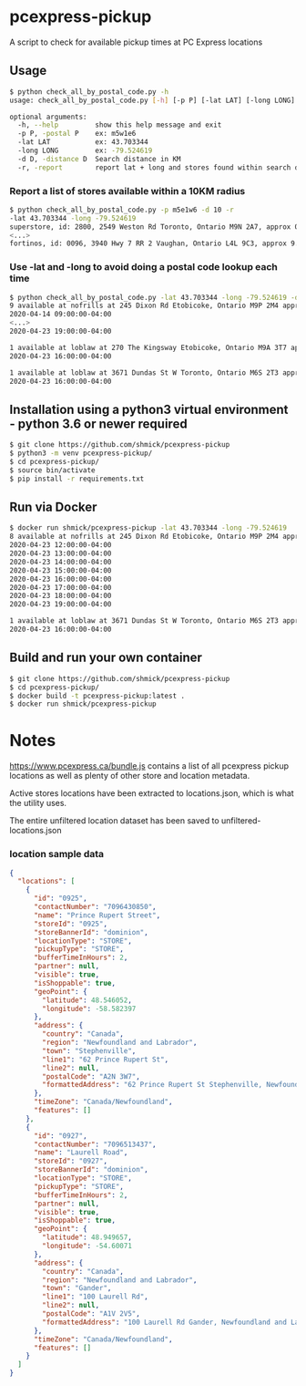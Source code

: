 # pcexpress-pickup
A script to check for available pickup times at PC Express locations

## Usage
```bash
$ python check_all_by_postal_code.py -h
usage: check_all_by_postal_code.py [-h] [-p P] [-lat LAT] [-long LONG] [-d D] [-r]

optional arguments:
  -h, --help         show this help message and exit
  -p P, -postal P    ex: m5w1e6
  -lat LAT           ex: 43.703344
  -long LONG         ex: -79.524619
  -d D, -distance D  Search distance in KM
  -r, -report        report lat + long and stores found within search distance. will not check available pickup times
```

### Report a list of stores available within a 10KM radius
```bash
$ python check_all_by_postal_code.py -p m5e1w6 -d 10 -r
-lat 43.703344 -long -79.524619
superstore, id: 2800, 2549 Weston Rd Toronto, Ontario M9N 2A7, approx 0.9 KM away
<...>
fortinos, id: 0096, 3940 Hwy 7 RR 2 Vaughan, Ontario L4L 9C3, approx 9.8 KM away
```

### Use -lat and -long to avoid doing a postal code lookup each time
```bash
$ python check_all_by_postal_code.py -lat 43.703344 -long -79.524619 -d 10 
9 available at nofrills at 245 Dixon Rd Etobicoke, Ontario M9P 2M4 approx 1.8 KM away
2020-04-14 09:00:00-04:00
<...>
2020-04-23 19:00:00-04:00

1 available at loblaw at 270 The Kingsway Etobicoke, Ontario M9A 3T7 approx 4.7 KM away
2020-04-23 16:00:00-04:00

1 available at loblaw at 3671 Dundas St W Toronto, Ontario M6S 2T3 approx 4.8 KM away
2020-04-23 16:00:00-04:00
```

## Installation using a python3 virtual environment - python 3.6 or newer required
```bash
$ git clone https://github.com/shmick/pcexpress-pickup
$ python3 -m venv pcexpress-pickup/
$ cd pcexpress-pickup/
$ source bin/activate
$ pip install -r requirements.txt 
```

## Run via Docker
```bash
$ docker run shmick/pcexpress-pickup -lat 43.703344 -long -79.524619
8 available at nofrills at 245 Dixon Rd Etobicoke, Ontario M9P 2M4 approx 1.8 KM away
2020-04-23 12:00:00-04:00
2020-04-23 13:00:00-04:00
2020-04-23 14:00:00-04:00
2020-04-23 15:00:00-04:00
2020-04-23 16:00:00-04:00
2020-04-23 17:00:00-04:00
2020-04-23 18:00:00-04:00
2020-04-23 19:00:00-04:00

1 available at loblaw at 3671 Dundas St W Toronto, Ontario M6S 2T3 approx 4.8 KM away
2020-04-23 16:00:00-04:00
```

## Build and run your own container
```bash
$ git clone https://github.com/shmick/pcexpress-pickup
$ cd pcexpress-pickup/
$ docker build -t pcexpress-pickup:latest .
$ docker run shmick/pcexpress-pickup
```

# Notes
https://www.pcexpress.ca/bundle.js contains a list of all pcexpress pickup locations as well as plenty of other store and location metadata. 

Active stores locations have been extracted to locations.json, which is what the utility uses.

The entire unfiltered location dataset has been saved to unfiltered-locations.json

### location sample data
```json
{
  "locations": [
    {
      "id": "0925",
      "contactNumber": "7096430850",
      "name": "Prince Rupert Street",
      "storeId": "0925",
      "storeBannerId": "dominion",
      "locationType": "STORE",
      "pickupType": "STORE",
      "bufferTimeInHours": 2,
      "partner": null,
      "visible": true,
      "isShoppable": true,
      "geoPoint": {
        "latitude": 48.546052,
        "longitude": -58.582397
      },
      "address": {
        "country": "Canada",
        "region": "Newfoundland and Labrador",
        "town": "Stephenville",
        "line1": "62 Prince Rupert St",
        "line2": null,
        "postalCode": "A2N 3W7",
        "formattedAddress": "62 Prince Rupert St Stephenville, Newfoundland and Labrador A2N 3W7"
      },
      "timeZone": "Canada/Newfoundland",
      "features": []
    },
    {
      "id": "0927",
      "contactNumber": "7096513437",
      "name": "Laurell Road",
      "storeId": "0927",
      "storeBannerId": "dominion",
      "locationType": "STORE",
      "pickupType": "STORE",
      "bufferTimeInHours": 2,
      "partner": null,
      "visible": true,
      "isShoppable": true,
      "geoPoint": {
        "latitude": 48.949657,
        "longitude": -54.60071
      },
      "address": {
        "country": "Canada",
        "region": "Newfoundland and Labrador",
        "town": "Gander",
        "line1": "100 Laurell Rd",
        "line2": null,
        "postalCode": "A1V 2V5",
        "formattedAddress": "100 Laurell Rd Gander, Newfoundland and Labrador A1V 2V5"
      },
      "timeZone": "Canada/Newfoundland",
      "features": []
    }
  ]
}
```